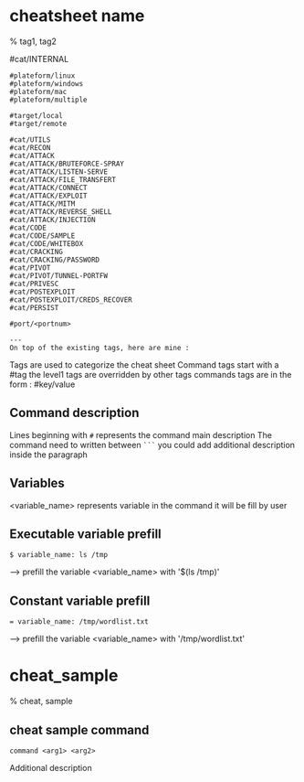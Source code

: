 # cheatsheet name

% tag1, tag2

#cat/INTERNAL

```
#plateform/linux
#plateform/windows
#plateform/mac
#plateform/multiple

#target/local 
#target/remote

#cat/UTILS
#cat/RECON
#cat/ATTACK
#cat/ATTACK/BRUTEFORCE-SPRAY
#cat/ATTACK/LISTEN-SERVE
#cat/ATTACK/FILE_TRANSFERT
#cat/ATTACK/CONNECT
#cat/ATTACK/EXPLOIT
#cat/ATTACK/MITM
#cat/ATTACK/REVERSE_SHELL
#cat/ATTACK/INJECTION
#cat/CODE
#cat/CODE/SAMPLE
#cat/CODE/WHITEBOX
#cat/CRACKING
#cat/CRACKING/PASSWORD
#cat/PIVOT
#cat/PIVOT/TUNNEL-PORTFW
#cat/PRIVESC
#cat/POSTEXPLOIT
#cat/POSTEXPLOIT/CREDS_RECOVER
#cat/PERSIST

#port/<portnum>

--- 
On top of the existing tags, here are mine :

```

Tags are used to categorize the cheat sheet
Command tags start with a #tag the level1 tags are overridden by other tags commands tags are in the form : #key/value

## Command description
Lines beginning with `#` represents the command main description
The command need to written between ` ``` `
you could add additional description inside the paragraph

## Variables
<variable_name> represents variable in the command it will be fill by user

## Executable variable prefill
```
$ variable_name: ls /tmp
```
--> prefill the variable <variable_name> with '$(ls /tmp)'

## Constant variable prefill
```
= variable_name: /tmp/wordlist.txt
```
--> prefill the variable <variable_name> with '/tmp/wordlist.txt'

# cheat_sample

% cheat, sample

## cheat sample command
```
command <arg1> <arg2>
```

Additional description